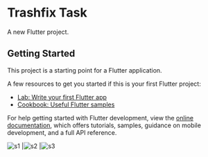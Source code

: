 # Trashfix Task

A new Flutter project.

## Getting Started

This project is a starting point for a Flutter application.

A few resources to get you started if this is your first Flutter project:

- [Lab: Write your first Flutter app](https://docs.flutter.dev/get-started/codelab)
- [Cookbook: Useful Flutter samples](https://docs.flutter.dev/cookbook)

For help getting started with Flutter development, view the
[online documentation](https://docs.flutter.dev/), which offers tutorials,
samples, guidance on mobile development, and a full API reference.

![s1](https://github.com/pratik-319/Trashfix-task/assets/112092283/06e645ca-fd3c-4698-82a3-2f673f029503) |![s2](https://github.com/pratik-319/Trashfix-task/assets/112092283/e726e2e7-9201-4366-be32-3b4827d48018) |![s3](https://github.com/pratik-319/Trashfix-task/assets/112092283/e4f2636c-356b-412e-98f5-4098f30a9b5c)
